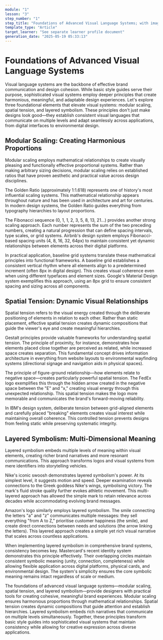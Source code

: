 ```yaml
---
module: "1"
lesson: "3"
step_number: "1"
step_title: "Foundations of Advanced Visual Language Systems; with images"
template_type: "Article"
target_learner: "See separate learner profile document"
generation_date: "2025-05-19 05:33:13"
---
```


# Foundations of Advanced Visual Language Systems

Visual language systems are the backbone of effective brand communication and design cohesion. While basic style guides serve their purpose, sophisticated visual systems employ deeper principles that create harmonious, meaningful, and adaptable design experiences. Let's explore three foundational elements that elevate visual systems: modular scaling, spatial tension, and layered symbolism. These principles don't just make designs look good—they establish consistent visual languages that communicate on multiple levels and adapt seamlessly across applications, from digital interfaces to environmental design.

## Modular Scaling: Creating Harmonious Proportions

Modular scaling employs mathematical relationships to create visually pleasing and functionally effective proportional systems. Rather than making arbitrary sizing decisions, modular scaling relies on established ratios that have proven aesthetic and practical value across design disciplines.

The Golden Ratio (approximately 1:1.618) represents one of history's most influential scaling systems. This mathematical relationship appears throughout nature and has been used in architecture and art for centuries. In modern design systems, the Golden Ratio guides everything from typography hierarchies to layout proportions.

The Fibonacci sequence (0, 1, 1, 2, 3, 5, 8, 13, 21...) provides another strong scaling approach. Each number represents the sum of the two preceding numbers, creating a natural progression that can define spacing intervals, type scales, or grid systems. Airbnb's design system employs Fibonacci-based spacing units (4, 8, 16, 32, 64px) to maintain consistent yet dynamic relationships between elements across their digital platforms.

In practical application, baseline grid systems translate these mathematical principles into functional frameworks. A baseline grid establishes a consistent vertical rhythm where all elements align to a predetermined increment (often 8px in digital design). This creates visual coherence even when using different typefaces and element sizes. Google's Material Design system exemplifies this approach, using an 8px grid to ensure consistent spacing and sizing across all components.

## Spatial Tension: Dynamic Visual Relationships

Spatial tension refers to the visual energy created through the deliberate positioning of elements in relation to each other. Rather than static placement, effective spatial tension creates dynamic compositions that guide the viewer's eye and create meaningful hierarchies.

Gestalt principles provide valuable frameworks for understanding spatial tension. The principle of proximity, for instance, demonstrates how elements placed close together are perceived as related, while increased space creates separation. This fundamental concept drives information architecture in everything from website layouts to environmental wayfinding systems (directional signage and navigation aids in physical spaces).

The principle of figure-ground relationship—how elements relate to negative space—creates particularly powerful spatial tension. The FedEx logo exemplifies this through the hidden arrow created in the negative space between the "E" and "x," creating visual energy through this unexpected relationship. This spatial tension makes the logo more memorable and communicates the brand's forward-moving reliability.

In IBM's design system, deliberate tension between grid-aligned elements and carefully placed "breaking" elements creates visual interest while maintaining overall coherence. This controlled tension prevents designs from feeling static while preserving systematic integrity.

## Layered Symbolism: Multi-Dimensional Meaning

Layered symbolism embeds multiple levels of meaning within visual elements, creating richer brand narratives and more resonant communications. This approach transforms logos and visual systems from mere identifiers into storytelling vehicles.

Nike's iconic swoosh demonstrates layered symbolism's power. At its simplest level, it suggests motion and speed. Deeper examination reveals connections to the Greek goddess Nike's wings, symbolising victory. The mark's fluid stroke quality further evokes athletic movement. This multi-layered approach has allowed the simple mark to retain relevance across decades while accommodating evolving brand messages.

Amazon's logo similarly employs layered symbolism. The smile connecting the letters "a" and "z" communicates multiple messages: they sell everything "from A to Z," prioritise customer happiness (the smile), and create direct connections between needs and solutions (the arrow linking the letters). This layered approach creates a simple yet rich visual narrative that scales across countless applications.

When implementing layered symbolism in comprehensive brand systems, consistency becomes key. Mastercard's recent identity system demonstrates this principle effectively. Their overlapping circles maintain consistent symbolic meaning (unity, connection, completeness) while allowing flexible application across digital platforms, physical cards, and environmental design. The system's simplicity ensures the core symbolic meaning remains intact regardless of scale or medium.

The foundations of advanced visual language systems—modular scaling, spatial tension, and layered symbolism—provide designers with practical tools for creating cohesive, meaningful brand experiences. Modular scaling ensures harmonious proportions through mathematical relationships. Spatial tension creates dynamic compositions that guide attention and establish hierarchies. Layered symbolism embeds rich narratives that communicate on multiple levels simultaneously. Together, these principles transform basic style guides into sophisticated visual systems that maintain consistency while allowing for creative expression across diverse applications.
